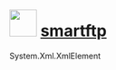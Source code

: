 ﻿# <img src="https://cdn.rawgit.com/chocolatey/chocolatey-coreteampackages/128baf7c0c572f390b16f649bae4c4b2fbeac28f/icons/smartftp.svg" width="48" height="48"/> [smartftp](https://chocolatey.org/packages/smartftp)

System.Xml.XmlElement

